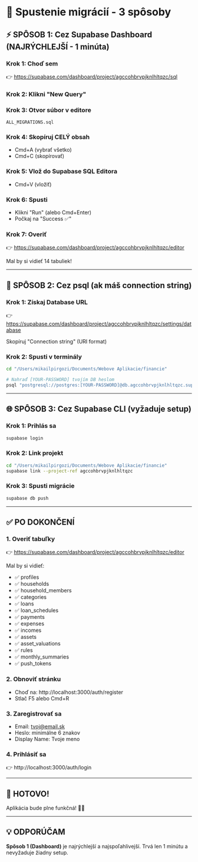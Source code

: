 # 🚀 Spustenie migrácií - 3 spôsoby

## ⚡ SPÔSOB 1: Cez Supabase Dashboard (NAJRÝCHLEJŠÍ - 1 minúta)

### Krok 1: Choď sem
👉 https://supabase.com/dashboard/project/agccohbrvpjknlhltqzc/sql

### Krok 2: Klikni "New Query"

### Krok 3: Otvor súbor v editore
```
ALL_MIGRATIONS.sql
```

### Krok 4: Skopíruj CELÝ obsah
- Cmd+A (vybrať všetko)
- Cmd+C (skopírovať)

### Krok 5: Vlož do Supabase SQL Editora
- Cmd+V (vložiť)

### Krok 6: Spusti
- Klikni "Run" (alebo Cmd+Enter)
- Počkaj na "Success ✅"

### Krok 7: Overiť
👉 https://supabase.com/dashboard/project/agccohbrvpjknlhltqzc/editor

Mal by si vidieť 14 tabuliek!

---

## 🔧 SPÔSOB 2: Cez psql (ak máš connection string)

### Krok 1: Získaj Database URL
👉 https://supabase.com/dashboard/project/agccohbrvpjknlhltqzc/settings/database

Skopíruj "Connection string" (URI format)

### Krok 2: Spusti v terminály
```bash
cd "/Users/mikailpirgozi/Documents/Webove Aplikacie/financie"

# Nahraď [YOUR-PASSWORD] tvojím DB heslom
psql "postgresql://postgres:[YOUR-PASSWORD]@db.agccohbrvpjknlhltqzc.supabase.co:5432/postgres" -f ALL_MIGRATIONS.sql
```

---

## 🌐 SPÔSOB 3: Cez Supabase CLI (vyžaduje setup)

### Krok 1: Prihlás sa
```bash
supabase login
```

### Krok 2: Link projekt
```bash
cd "/Users/mikailpirgozi/Documents/Webove Aplikacie/financie"
supabase link --project-ref agccohbrvpjknlhltqzc
```

### Krok 3: Spusti migrácie
```bash
supabase db push
```

---

## ✅ PO DOKONČENÍ

### 1. Overiť tabuľky
👉 https://supabase.com/dashboard/project/agccohbrvpjknlhltqzc/editor

Mal by si vidieť:
- ✅ profiles
- ✅ households
- ✅ household_members
- ✅ categories
- ✅ loans
- ✅ loan_schedules
- ✅ payments
- ✅ expenses
- ✅ incomes
- ✅ assets
- ✅ asset_valuations
- ✅ rules
- ✅ monthly_summaries
- ✅ push_tokens

### 2. Obnoviť stránku
- Choď na: http://localhost:3000/auth/register
- Stlač F5 alebo Cmd+R

### 3. Zaregistrovať sa
- Email: tvoj@email.sk
- Heslo: minimálne 6 znakov
- Display Name: Tvoje meno

### 4. Prihlásiť sa
👉 http://localhost:3000/auth/login

---

## 🎉 HOTOVO!

Aplikácia bude plne funkčná! 🚀✨

---

## 💡 ODPORÚČAM

**Spôsob 1 (Dashboard)** je najrýchlejší a najspoľahlivejší.
Trvá len 1 minútu a nevyžaduje žiadny setup.

